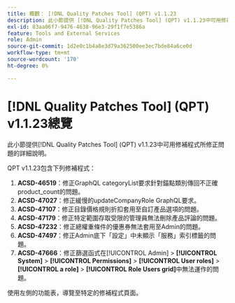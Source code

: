 ```yaml
---
title: 概觀： [!DNL Quality Patches Tool] (QPT) v1.1.23
description: 此小節提供 [!DNL Quality Patches Tool] (QPT) v1.1.23中可用修補程式所修正問題的詳細說明。
exl-id: 83aa06f7-9476-4638-96e3-29f1f7e5386a
feature: Tools and External Services
role: Admin
source-git-commit: 1d2e0c1b4a8e3d79a362500ee3ec7bde84a6ce0d
workflow-type: tm+mt
source-wordcount: '170'
ht-degree: 0%

---
```


# [!DNL Quality Patches Tool] (QPT) v1.1.23總覽

此小節提供[!DNL Quality Patches Tool] (QPT) v1.1.23中可用修補程式所修正問題的詳細說明。

QPT v1.1.23包含下列修補程式：

1. **ACSD-46519**：修正GraphQL categoryList要求針對錨點類別傳回不正確product_count的問題。
1. **ACSD-47027**：修正緩慢的updateCompanyRole GraphQL要求。
1. **ACSD-47107**：修正目錄價格規則折扣套用至自訂產品選項的問題。
1. **ACSD-47179**：修正特定範圍存取受限的管理員無法刪除產品評論的問題。
1. **ACSD-47232**：修正總權重條件的優惠券無法套用至Admin的問題。
1. **ACSD-47497**：修正Admin底下「設定」中未顯示「服務」索引標籤的問題。
1. **ACSD-47666**：修正篩選函式在[!UICONTROL Admin] > **[!UICONTROL System]** > **[!UICONTROL Permissions]** > **[!UICONTROL User roles]** > **[!UICONTROL a role]** > **[!UICONTROL Role Users grid]**&#x200B;中無法運作的問題。

使用左側的功能表，導覽至特定的修補程式頁面。
